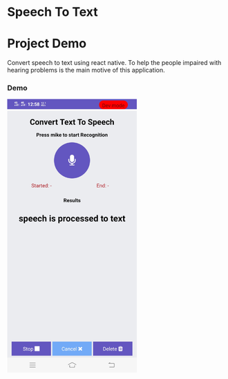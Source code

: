 # Speech To Text


# Project Demo
Convert speech to text using react native. To help the people impaired with hearing problems is the main motive of this application.

### Demo 
<p>
  <img src="https://github.com/soumyabiswas/speech-to-text/blob/master/assets/demo.jpeg?raw=true"
   width="300" alt="accessibility text">
</p>